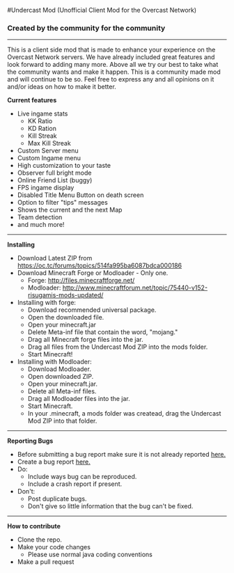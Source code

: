 #Undercast Mod (Unofficial Client Mod for the Overcast Network)
### Created by the community for the community
* * *
This is a client side mod that is made to enhance your experience on the Overcast Network servers. We have already included great features and look forward to adding many more. Above all we try our best to take what the community wants and make it happen. This is a community made mod and will continue to be so. Feel free to express any and all opinions on it and/or ideas on how to make it better.

__Current features__
* Live ingame stats
    * KK Ratio
    * KD Ration
    * Kill Streak
    * Max Kill Streak
* Custom Server menu
* Custom Ingame menu
* High customization to your taste
* Observer full bright mode
* Online Friend List (buggy)
* FPS ingame display
* Disabled Title Menu Button on death screen
* Option to filter "tips" messages
* Shows the current and the next Map
* Team detection
* and much more!
 
* * * 

__Installing__
* Download Latest ZIP from https://oc.tc/forums/topics/514fa995ba6087bdca000186
* Download Minecraft Forge or Modloader - Only one.
    * Forge: http://files.minecraftforge.net/
    * Modloader: http://www.minecraftforum.net/topic/75440-v152-risugamis-mods-updated/
* Installing with forge:
    * Download recommended universal package.
    * Open the downloaded file.
    * Open your minecraft.jar
    * Delete Meta-inf file that contain the word, "mojang."
    * Drag all Minecraft forge files into the jar.
    * Drag all files from the Undercast Mod ZIP into the mods folder.
    * Start Minecraft!
* Installing with Modloader:
    * Download Modloader.
    * Open downloaded ZIP.
    * Open your minecraft.jar.
    * Delete all Meta-inf files.
    * Drag all Modloader files into the jar.
    * Start Minecraft.
    * In your .minecraft, a mods folder was createad, drag the Undercast Mod ZIP into that folder.
         
* * *

__Reporting Bugs__
* Before submitting a bug report make sure it is not already reported [here.](https://github.com/UnofficalProjectAresTeam/mod_Ares/issues/)
* Create a bug report [here.](https://github.com/UnofficalProjectAresTeam/mod_Ares/issues/new)
* Do:
    * Include ways bug can be reproduced.
    * Include a crash report if present.
* Don't:
    * Post duplicate bugs.
    * Don't give so little information that the bug can't be fixed.

* * *

__How to contribute__
* Clone the repo. 
* Make your code changes
    * Please use normal java coding conventions
* Make a pull request



